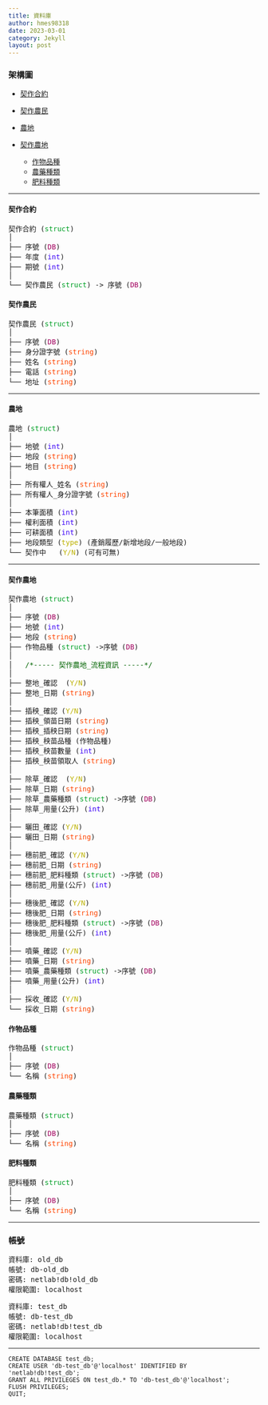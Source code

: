 ```yaml
---
title: 資料庫
author: hmes98318
date: 2023-03-01
category: Jekyll
layout: post
---
```



### 架構圖

 * [契作合約](#契作合約)  
 * [契作農民](#契作農民)  

 * [農地](#農地)  

 * [契作農地](#契作農地)  
   - [作物品種](#作物品種)
   - [農藥種類](#農藥種類)
   - [肥料種類](#肥料種類)


------------------------------  

#### 契作合約
<pre>
契作合約 (<span style="color:#00A026;">struct</span>)  
│  
├── 序號 (<span style="color:#A2025F;">DB</span>)  
├── 年度 (<span style="color:#3B00F7;">int</span>)  
├── 期號 (<span style="color:#3B00F7;">int</span>)  
│  
└── 契作農民 (<span style="color:#00A026;">struct</span>) -> 序號 (<span style="color:#A2025F;">DB</span>)  
</pre>

#### 契作農民
<pre>
契作農民 (<span style="color:#00A026;">struct</span>)  
│  
├── 序號 (<span style="color:#A2025F;">DB</span>)  
├── 身分證字號 (<span style="color:OrangeRed;">string</span>)  
├── 姓名 (<span style="color:OrangeRed;">string</span>)  
├── 電話 (<span style="color:OrangeRed;">string</span>)  
└── 地址 (<span style="color:OrangeRed;">string</span>)  
</pre>

------------------------------  

#### 農地
<pre>
農地 (<span style="color:#00A026;">struct</span>)  
│  
├── 地號 (<span style="color:#3B00F7;">int</span>)  
├── 地段 (<span style="color:OrangeRed;">string</span>)  
├── 地目 (<span style="color:OrangeRed;">string</span>)  
│  
├── 所有權人_姓名 (<span style="color:OrangeRed;">string</span>)  
├── 所有權人_身分證字號 (<span style="color:OrangeRed;">string</span>)  
│  
├── 本筆面積 (<span style="color:#3B00F7;">int</span>)  
├── 權利面積 (<span style="color:#3B00F7;">int</span>)  
├── 可耕面積 (<span style="color:#3B00F7;">int</span>)  
├── 地段類型 (<span style="color:#BDB200;">type</span>) (產銷履歷/新增地段/一般地段)  
└── 契作中   (<span style="color:#BDB200;">Y/N</span>) (可有可無)  
</pre>

------------------------------  

#### 契作農地
<pre>
契作農地 (<span style="color:#00A026;">struct</span>)  
│  
├── 序號 (<span style="color:#A2025F;">DB</span>)  
├── 地號 (<span style="color:#3B00F7;">int</span>)  
├── 地段 (<span style="color:OrangeRed;">string</span>)  
├── 作物品種 (<span style="color:#00A026;">struct</span>) ->序號 (<span style="color:#A2025F;">DB</span>)  
│  
│   <span style="color:DarkGreen;">/*----- 契作農地_流程資訊 -----*/</span>  
│  
├── 整地_確認  (<span style="color:#BDB200;">Y/N</span>)  
├── 整地_日期 (<span style="color:OrangeRed;">string</span>)  
│  
├── 插秧_確認 (<span style="color:#BDB200;">Y/N</span>)  
├── 插秧_領苗日期 (<span style="color:OrangeRed;">string</span>)  
├── 插秧_插秧日期 (<span style="color:OrangeRed;">string</span>)  
├── 插秧_秧苗品種 (作物品種)
├── 插秧_秧苗數量 (<span style="color:#3B00F7;">int</span>)  
├── 插秧_秧苗領取人 (<span style="color:OrangeRed;">string</span>)  
│  
├── 除草_確認  (<span style="color:#BDB200;">Y/N</span>)  
├── 除草_日期 (<span style="color:OrangeRed;">string</span>)  
├── 除草_農藥種類 (<span style="color:#00A026;">struct</span>) ->序號 (<span style="color:#A2025F;">DB</span>)  
├── 除草_用量(公升) (<span style="color:#3B00F7;">int</span>)  
│  
├── 曬田_確認 (<span style="color:#BDB200;">Y/N</span>)  
├── 曬田_日期 (<span style="color:OrangeRed;">string</span>)  
│  
├── 穗前肥_確認 (<span style="color:#BDB200;">Y/N</span>)  
├── 穗前肥_日期 (<span style="color:OrangeRed;">string</span>)  
├── 穗前肥_肥料種類 (<span style="color:#00A026;">struct</span>) ->序號 (<span style="color:#A2025F;">DB</span>)  
├── 穗前肥_用量(公斤) (<span style="color:#3B00F7;">int</span>)  
│  
├── 穗後肥_確認 (<span style="color:#BDB200;">Y/N</span>)  
├── 穗後肥_日期 (<span style="color:OrangeRed;">string</span>)  
├── 穗後肥_肥料種類 (<span style="color:#00A026;">struct</span>) ->序號 (<span style="color:#A2025F;">DB</span>)  
├── 穗後肥_用量(公斤) (<span style="color:#3B00F7;">int</span>)  
│  
├── 噴藥_確認 (<span style="color:#BDB200;">Y/N</span>)  
├── 噴藥_日期 (<span style="color:OrangeRed;">string</span>)  
├── 噴藥_農藥種類 (<span style="color:#00A026;">struct</span>) ->序號 (<span style="color:#A2025F;">DB</span>)  
├── 噴藥_用量(公升) (<span style="color:#3B00F7;">int</span>)  
│  
├── 採收_確認 (<span style="color:#BDB200;">Y/N</span>)  
└── 採收_日期 (<span style="color:OrangeRed;">string</span>)  
</pre>

#### 作物品種
<pre>
作物品種 (<span style="color:#00A026;">struct</span>)  
│  
├── 序號 (<span style="color:#A2025F;">DB</span>)  
└── 名稱 (<span style="color:OrangeRed;">string</span>)  
</pre>

#### 農藥種類
<pre>
農藥種類 (<span style="color:#00A026;">struct</span>)  
│  
├── 序號 (<span style="color:#A2025F;">DB</span>)  
└── 名稱 (<span style="color:OrangeRed;">string</span>)  
</pre>

#### 肥料種類
<pre>
肥料種類 (<span style="color:#00A026;">struct</span>)  
│  
├── 序號 (<span style="color:#A2025F;">DB</span>)  
└── 名稱 (<span style="color:OrangeRed;">string</span>)  
</pre>

------------------------------  




















### 帳號

<pre>
資料庫: old_db  
帳號: db-old_db  
密碼: netlab!db!old_db  
權限範圍: localhost  
</pre>

<pre>
資料庫: test_db  
帳號: db-test_db  
密碼: netlab!db!test_db  
權限範圍: localhost  
</pre>


------------------------------  

```
CREATE DATABASE test_db;
CREATE USER 'db-test_db'@'localhost' IDENTIFIED BY 'netlab!db!test_db';
GRANT ALL PRIVILEGES ON test_db.* TO 'db-test_db'@'localhost';
FLUSH PRIVILEGES;
QUIT;
```